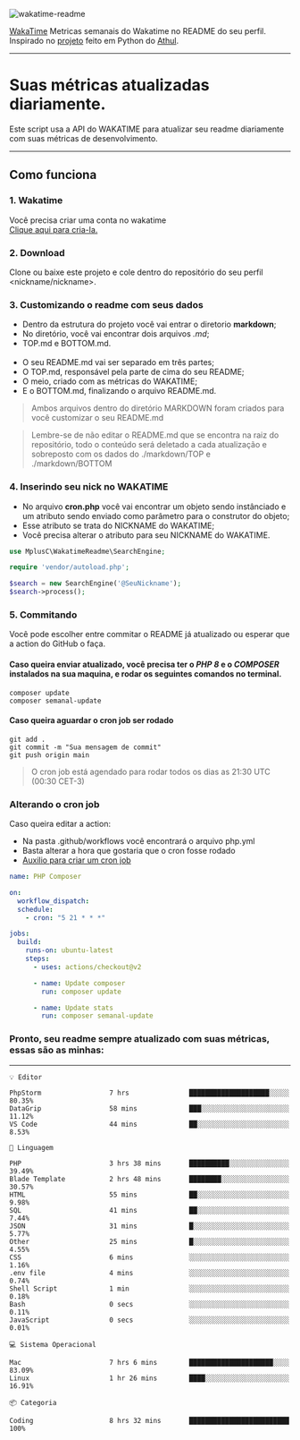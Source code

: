 ![wakatime-readme](https://socialify.git.ci/bymatheus/wakatime-readme/image?description=1&descriptionEditable=M%C3%A9tricas%20semanais%20do%20Wakatime%20no%20seu%20README%20de%20perfil.&font=KoHo&forks=1&language=1&owner=1&pattern=Signal&stargazers=1&theme=Dark)

[WakaTime](https://wakatime.com) Metricas semanais do Wakatime no README do seu perfil. <br>
Inspirado no [projeto](https://github.com/athul/waka-readme) feito em Python do [Athul](https://github.com/athul).
___

# Suas métricas atualizadas diariamente.
Este script usa a API do WAKATIME para atualizar seu readme diariamente com suas métricas de desenvolvimento.

___

## Como funciona

### 1. Wakatime
Você precisa criar uma conta no wakatime <br>
[Clique aqui para cria-la.](https://wakatime.com) 

### 2. Download
Clone ou baixe este projeto e cole dentro do repositório do seu perfil <nickname/nickname>.

### 3. Customizando o readme com seus dados
- Dentro da estrutura do projeto você vai entrar o diretorio **markdown**;  
- No diretório, você vai encontrar dois arquivos *.md*;
- TOP.md e BOTTOM.md.
<br><br>
- O seu README.md vai ser separado em três partes; 
- O TOP.md, responsável pela parte de cima do seu README;
- O meio, criado com as métricas do WAKATIME;
- E o BOTTOM.md, finalizando o arquivo README.md.<br>

> Ambos arquivos dentro do diretório MARKDOWN foram criados para você customizar o seu README.md

> Lembre-se de não editar o README.md que se encontra na raiz do repositório, todo o conteúdo será deletado a cada atualização e sobreposto com os dados do ./markdown/TOP e ./markdown/BOTTOM

### 4. Inserindo seu nick no WAKATIME
- No arquivo **cron.php** você vai encontrar um objeto sendo instânciado e um atributo sendo enviado como parâmetro para o construtor do objeto;
- Esse atributo se trata do NICKNAME do WAKATIME;
- Você precisa alterar o atributo para seu NICKNAME do WAKATIME.

```php
use MplusC\WakatimeReadme\SearchEngine;

require 'vendor/autoload.php';

$search = new SearchEngine('@SeuNickname');
$search->process();
```

### 5. Commitando
Você pode escolher entre commitar o README já atualizado ou esperar que a action do GitHub o faça. <br>

#### Caso queira enviar atualizado, você precisa ter o *PHP 8* e o *COMPOSER* instalados na sua maquina, e rodar os seguintes comandos no terminal.
```composer
composer update
composer semanal-update 
```

#### Caso queira aguardar o cron job ser rodado 
```git 
git add .
git commit -m "Sua mensagem de commit"
git push origin main
```

>O cron job está agendado para rodar todos os dias as 21:30 UTC (00:30 CET-3) 

### Alterando o cron job
Caso queira editar a action:

- Na pasta .github/workflows você encontrará o arquivo php.yml
- Basta alterar a hora que gostaria que o cron fosse rodado
- [Auxilio para criar um cron job](https://crontab.guru)

```yml
name: PHP Composer

on:
  workflow_dispatch:
  schedule:
    - cron: "5 21 * * *"

jobs:
  build:
    runs-on: ubuntu-latest
    steps:
      - uses: actions/checkout@v2

      - name: Update composer
        run: composer update

      - name: Update stats
        run: composer semanal-update
```

### Pronto, seu readme sempre atualizado com suas métricas, essas são as minhas:

___
```text
💡 Editor

PhpStorm                 7 hrs               ████████████████████░░░░░     80.35%
DataGrip                 58 mins             ███░░░░░░░░░░░░░░░░░░░░░░     11.12%
VS Code                  44 mins             ██░░░░░░░░░░░░░░░░░░░░░░░      8.53%
```
```text
💬 Linguagem

PHP                      3 hrs 38 mins       ██████████░░░░░░░░░░░░░░░     39.49%
Blade Template           2 hrs 48 mins       ████████░░░░░░░░░░░░░░░░░     30.57%
HTML                     55 mins             ██░░░░░░░░░░░░░░░░░░░░░░░      9.98%
SQL                      41 mins             ██░░░░░░░░░░░░░░░░░░░░░░░      7.44%
JSON                     31 mins             █░░░░░░░░░░░░░░░░░░░░░░░░      5.77%
Other                    25 mins             █░░░░░░░░░░░░░░░░░░░░░░░░      4.55%
CSS                      6 mins              ░░░░░░░░░░░░░░░░░░░░░░░░░      1.16%
.env file                4 mins              ░░░░░░░░░░░░░░░░░░░░░░░░░      0.74%
Shell Script             1 min               ░░░░░░░░░░░░░░░░░░░░░░░░░      0.18%
Bash                     0 secs              ░░░░░░░░░░░░░░░░░░░░░░░░░      0.11%
JavaScript               0 secs              ░░░░░░░░░░░░░░░░░░░░░░░░░      0.01%
```
```text
💻 Sistema Operacional

Mac                      7 hrs 6 mins        █████████████████████░░░░     83.09%
Linux                    1 hr 26 mins        ████░░░░░░░░░░░░░░░░░░░░░     16.91%
```
```text
📦 Categoria

Coding                   8 hrs 32 mins       █████████████████████████       100%
```
